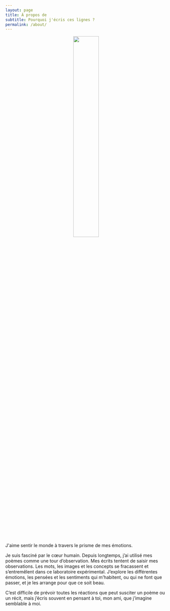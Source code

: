```yaml
---
layout: page
title: À propos de
subtitle: Pourquoi j'écris ces lignes ?
permalink: /about/
---
```


<center>
	<img src="{{site.baseurl}}/assets/transparent.png" width="40%">
</center>

J'aime sentir le monde à travers le prisme de mes émotions.

Je suis fasciné par le cœur humain. Depuis longtemps, j’ai utilisé mes poèmes comme une tour d’observation. Mes écrits tentent de saisir mes observations. Les mots, les images et les concepts se fracassent et s’entremêlent dans ce laboratoire expérimental. J’explore les différentes émotions, les pensées et les sentiments qui m’habitent, ou qui ne font que passer, et je les arrange pour que ce soit beau.

C’est difficile de prévoir toutes les réactions que peut susciter un poème ou un récit, mais j’écris souvent en pensant à toi, mon ami, que j’imagine semblable à moi. 
